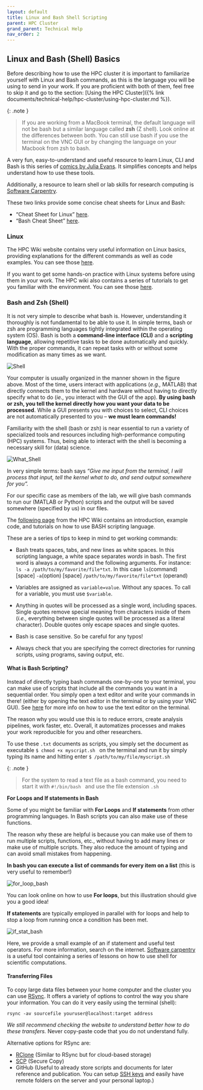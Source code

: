 ```yaml
---
layout: default
title: Linux and Bash Shell Scripting
parent: HPC Cluster
grand_parent: Technical Help
nav_order: 2
---
```


## Linux and Bash (Shell) Basics
Before describing how to use the HPC cluster it is important to familiarize yourself with Linux and Bash commands, as this is the language you will be using to send in your work.  If you are proficient with both of them, feel free to skip it and go to the section: [Using the HPC Cluster]({% link documents/technical-help/hpc-cluster/using-hpc-cluster.md %}).

{: .note }
> If you are working from a MacBook terminal, the default language will not be bash but a similar language called **zsh** (Z shell). Look online at the differences between both. You can still use bash if you use the terminal on the VNC GUI or by changing the language on your Macbook from zsh to bash. 

A very fun, easy-to-understand and useful resource to learn Linux, CLI and Bash is this series of [comics by Julia Evans](https://wizardzines.com/comics/). It simplifies concepts and helps understand how to use these tools. 

Additionally, a resource to learn shell or lab skills for research computing is [Software Carpentry](https://software-carpentry.org/lessons/).

These two links provide some concise cheat sheets for Linux and Bash:
- “Cheat Sheet for Linux” [here](https://hpc.dccn.nl/docs/linux/practice/filesystem.html). 
- “Bash Cheat Sheet” [here](https://hpc.dccn.nl/docs/bash/cheatsheet.html#cheat-sheet).

### Linux
The HPC Wiki website contains very useful information on Linux basics, providing explanations for the different commands as well as code examples. You can see those [here](https://hpc.dccn.nl/docs/linux/practice/filesystem.html).

If you want to get some hands-on practice with Linux systems before using them in your work. The HPC wiki also contains a series of tutorials to get you familiar with the environment. You can see those [here](https://hpc.dccn.nl/docs/linux/practice/exercise_fs.html). 

### Bash and Zsh (Shell)
It is not very simple to describe what bash is. However, understanding it thoroughly is not fundamental to be able to use it. In simple terms, bash or zsh are programming languages tightly integrated within the operating system (OS). Bash is both a **command-line interface (CLI)** and a **scripting language**, allowing repetitive tasks to be done automatically and quickly. With the proper commands, it can repeat tasks with or without some modification as many times as we want.

![Shell](./shell_illustration.png)

Your computer is usually organized in the manner shown in the figure above. Most of the time, users interact with applications (_e.g.,_ MATLAB) that directly connects them to the kernel and hardware without having to directly specify what to do (_ie.,_ you interact with the GUI of the app). **By using bash or zsh, you tell the kernel directly how you want your data to be processed**. While a GUI presents you with choices to select, CLI choices are not automatically presented to you – **we must learn commands!**

Familiarity with the shell (bash or zsh) is near essential to run a variety of specialized tools and resources including high-performance computing (HPC) systems. Thus, being able to interact with the shell is becoming a necessary skill for (data) science. 

![What_Shell](./what_is_shell.png)

In very simple terms: bash says _“Give me input from the terminal, I will process that input, tell the kernel what to do, and send output somewhere for you”._

For our specific case as members of the lab, we will give bash commands to run our (MATLAB or Python) scripts and the output will be saved somewhere (specified by us) in our files. 

The [following page](https://hpc.dccn.nl/docs/bash/start.html) from the HPC Wiki contains an introduction, example code, and tutorials on how to use BASH scripting language. 

These are a series of tips to keep in mind to get working commands:

-	Bash treats spaces, tabs, and new lines as white spaces. In this scripting language, a white space separates _words_ in bash. The first word is always a command and the following arguments. For instance: `ls -a /path/to/my/favorite/file*txt`. In this case `ls`(command) [space] `-a`(option) [space] `/path/to/my/favorite/file*txt` (operand)

-	Variables are assigned as `variable=value`. Without any spaces. 
To call for a variable, you must use `$variable`. 

-	Anything in quotes will be processed as a single word, including spaces. Single quotes remove special meaning from characters inside of them (_i.e.,_ everything between single quotes will be processed as a literal character). Double quotes only escape spaces and single quotes. 

-	Bash is case sensitive. So be careful for any typos!

-	Always check that you are specifying the correct directories for running scripts, using programs, saving output, etc. 

#### What is Bash Scripting?
Instead of directly typing bash commands one-by-one to your terminal, you can make use of scripts that include all the commands you want in a sequential order. You simply open a text editor and write your commands in there! (either by opening the text editor in the terminal or by using your VNC GUI). See [here](https://hpc.dccn.nl/docs/bash/start.html) for more info on how to use the text editor on the terminal. 

The reason why you would use this is to reduce errors, create analysis pipelines, work faster, etc. Overall, it automatizes processes and makes your work reproducible for you and other researchers. 

To use these `.txt` documents as scripts, you simply set the document as executable `$ chmod +x myscript.sh ` on the terminal and run it by simply typing its name and hitting enter `$ /path/to/my/file/myscript.sh ` 

{: .note }
> For the system to read a text file as a bash command, you need to start it with `#!/bin/bash ` and use the file extension `.sh `

**For Loops and If statements in Bash**

Some of you might be familiar with **For Loops** and **If statements** from other programming languages. In Bash scripts you can also make use of these functions. 

The reason why these are helpful is because you can make use of them to run multiple scripts, functions, etc., without having to add many lines or make use of multiple scripts. They also reduce the amount of typing and can avoid small mistakes from happening. 

**In bash you can execute a list of commands for every item on a list** (this is very useful to remember!)

![for_loop_bash](./for_loops_bash.png)

You can look online on how to use **For loops**, but this illustration should give you a good idea! 

**If statements** are typically employed in parallel with for loops and help to stop a loop from running once a condition has been met. 

![if_stat_bash](./if_stat_bash.png)

Here, we provide a small example of an if statement and useful test operators. For more information, search on the internet. [Software carpentry](https://swcarpentry.github.io/shell-novice/) is a useful tool containing a series of lessons on how to use shell for scientific computations.

#### Transferring Files
To copy large data files between your home computer and the cluster you can use [RSync](https://rsync.samba.org/). It offers a variety of options to control the way you share your information. You can do it very easily using the terminal (shell):

```rsync -av sourcefile youruser@localhost:target address```

_We still recommend checking the website to understand better how to do these transfers._ Never copy-paste code that you do not understand fully.

Alternative options for RSync are:
-	[RClone](https://rclone.org/) (Similar to RSync but for cloud-based storage)
-	[SCP](https://www.ssh.com/academy/ssh/scp) (Secure Copy)
-	GitHub (Useful to already store scripts and documents for later reference and publication. You can setup [SSH keys](https://docs.github.com/en/authentication/connecting-to-github-with-ssh) and easily have remote folders on the server and your personal laptop.)
